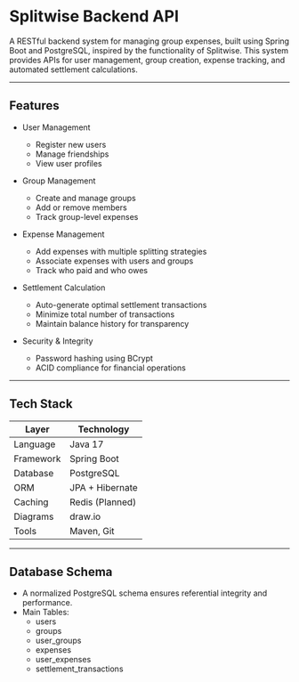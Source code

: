 # Splitwise Backend API

A RESTful backend system for managing group expenses, built using Spring Boot and PostgreSQL, inspired by the functionality of Splitwise. This system provides APIs for user management, group creation, expense tracking, and automated settlement calculations.

---

## Features

- User Management  
  - Register new users  
  - Manage friendships  
  - View user profiles  

- Group Management  
  - Create and manage groups  
  - Add or remove members  
  - Track group-level expenses  

- Expense Management  
  - Add expenses with multiple splitting strategies  
  - Associate expenses with users and groups  
  - Track who paid and who owes  

- Settlement Calculation  
  - Auto-generate optimal settlement transactions  
  - Minimize total number of transactions  
  - Maintain balance history for transparency  

- Security & Integrity  
  - Password hashing using BCrypt  
  - ACID compliance for financial operations  

---

## Tech Stack

| Layer      | Technology     |
|------------|----------------|
| Language   | Java 17        |
| Framework  | Spring Boot    |
| Database   | PostgreSQL     |
| ORM        | JPA + Hibernate|
| Caching    | Redis (Planned)|
| Diagrams   | draw.io        |
| Tools      | Maven, Git     |

---

## Database Schema
- A normalized PostgreSQL schema ensures referential integrity and performance.
- Main Tables:
  - users
  - groups
  - user_groups
  - expenses
  - user_expenses
  - settlement_transactions

